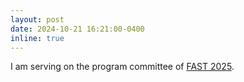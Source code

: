 ```yaml
---
layout: post
date: 2024-10-21 16:21:00-0400
inline: true
---
```


I am serving on the program committee of [FAST 2025](https://www.usenix.org/conference/fast25).
